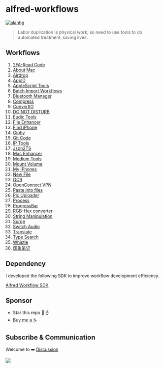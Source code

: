 # alfred-workflows

[![alanhg](https://jaywcjlove.github.io/sb/lang/chinese.svg)](README-zh.md)

> Labor duplication is physical work, so need to use tools to do automated treatment, saving lives.


<!-- START doctoc -->

## Workflows

<!--workflow-start-->
1. [2FA-Read Code](https://github.com/alanhg/alfred-workflows/tree/master/2fa-read-code)
2. [About Mac](https://github.com/alanhg/alfred-workflows/tree/master/about-mac)
3. [Airdrop](https://github.com/alanhg/alfred-workflows/tree/master/airdrop)
4. [AppID](https://github.com/alanhg/alfred-workflows/tree/master/appid)
5. [AppleScript Tools](https://github.com/alanhg/alfred-workflows/tree/master/apple-script)
6. [Batch Import Workflows](https://github.com/alanhg/alfred-workflows/tree/master/batch-import-workflows)
7. [Bluetooth Manager](https://github.com/alanhg/alfred-workflows/tree/master/bluetooth-manager)
8. [Compress](https://github.com/alanhg/alfred-workflows/tree/master/compress-gif)
9. [ConvertIO](https://github.com/alanhg/alfred-workflows/tree/master/convertio)
10. [DO NOT DISTURB](https://github.com/alanhg/alfred-workflows/tree/master/do-not-disturb)
11. [Eudic Tools](https://github.com/alanhg/alfred-workflows/tree/master/eudic-tools)
12. [File Enhancer](https://github.com/alanhg/alfred-workflows/tree/master/file-enhancer)
13. [Find iPhone](https://github.com/alanhg/alfred-workflows/tree/master/find-my-iphone)
14. [Giphy](https://github.com/alanhg/alfred-workflows/tree/master/giphy)
15. [Git Code](https://github.com/alanhg/alfred-workflows/tree/master/git-code)
16. [IP Tools](https://github.com/alanhg/alfred-workflows/tree/master/ip-tools)
17. [Json2TS](https://github.com/alanhg/alfred-workflows/tree/master/json2Ts)
18. [Mac Enhancer](https://github.com/alanhg/alfred-workflows/tree/master/mac-enhancer)
19. [Medium Tools](https://github.com/alanhg/alfred-workflows/tree/master/medium-publisher)
20. [Mount Volume](https://github.com/alanhg/alfred-workflows/tree/master/mount-volume)
21. [My iPhones](https://github.com/alanhg/alfred-workflows/tree/master/my-iphones)
22. [New File](https://github.com/alanhg/alfred-workflows/tree/master/new-file)
23. [OCR](https://github.com/alanhg/alfred-workflows/tree/master/ocr)
24. [OpenConnect VPN](https://github.com/alanhg/alfred-workflows/tree/master/openconnect-vpn)
25. [Paste into files](https://github.com/alanhg/alfred-workflows/tree/master/paste-into-files)
26. [Pic Uploader](https://github.com/alanhg/alfred-workflows/tree/master/pic-uploader)
27. [Process](https://github.com/alanhg/alfred-workflows/tree/master/process)
28. [ProgressBar](https://github.com/alanhg/alfred-workflows/tree/master/progress-bar)
29. [RGB-Hex converter](https://github.com/alanhg/alfred-workflows/tree/master/rgb-hex-converter)
30. [String Manipulation](https://github.com/alanhg/alfred-workflows/tree/master/string-manipulation)
31. [Surge](https://github.com/alanhg/alfred-workflows/tree/master/surge)
32. [Switch Audio](https://github.com/alanhg/alfred-workflows/tree/master/switch-audio)
33. [Translate](https://github.com/alanhg/alfred-workflows/tree/master/translate)
34. [Type Search](https://github.com/alanhg/alfred-workflows/tree/master/type-search)
35. [Whistle](https://github.com/alanhg/alfred-workflows/tree/master/whistle)
36. [印象笔记](https://github.com/alanhg/alfred-workflows/tree/master/印象笔记)<!--workflow-end-->

## Dependency

I developed the following SDK to improve workflow development efficiency.

[Alfred Workflow SDK](https://github.com/alanhg/alfred-utils)

## Sponsor

- Star this repo 🌟 ☝️
- [Buy me a ☕️ ](https://www.paypal.com/paypalme/alanhe421)

## Subscribe & Communication

Welcome to ➡️ [Discussion](https://github.com/alanhg/alfred-workflows/discussions)

[![](https://img.shields.io/badge/Medium-12100E?style=for-the-badge&logo=medium&logoColor=white)](https://medium.com/@alanhg)

<!-- END doctoc -->
